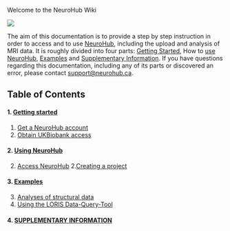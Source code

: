 Welcome to the NeuroHub Wiki

![](https://neurohub.ca/images/logo-neurohub.png)

The aim of this documentation is to provide a step by step instruction in order to access and to use [NeuroHub](https://neurohub.ca/), including the upload and analysis of MRI data. It is roughly divided into four parts: [Getting Started](https://github.com/neurohub/neurohub_documentation/wiki/1.Getting-started), How to [use NeuroHub](https://github.com/neurohub/neurohub_documentation/wiki/Access-NeuroHub), [Examples](https://github.com/neurohub/neurohub_documentation/wiki/Examples) and [Supplementary Information](https://github.com/neurohub/neurohub_documentation/wiki/Supplementary-Information). If you have questions regarding this documentation, including any of its parts or discovered an error, please contact support@neurohub.ca.


## Table of Contents
#### 1. [Getting started](https://github.com/neurohub/neurohub_documentation/wiki/1.Getting-started)
   1. [Get a NeuroHub account](https://github.com/neurohub/neurohub_documentation/wiki/Get-a-NeuroHub-account)
  1. [Obtain UKBiobank access](https://github.com/neurohub/neurohub_documentation/wiki/UKBiobank-Access-Request)

#### 2. [Using NeuroHub](https://github.com/neurohub/neurohub_documentation/wiki/Using-NeuroHub)
   2. [Access NeuroHub](https://github.com/neurohub/neurohub_documentation/wiki/Access-NeuroHub)
  2.[Creating a project](https://github.com/neurohub/neurohub_documentation/wiki/Creating-a-project)

#### 3. [Examples](https://github.com/neurohub/neurohub_documentation/wiki/Examples)
  3. [Analyses of structural data](https://github.com/neurohub/neurohub_documentation/wiki/Example-1-Analyses-of-structural-data)
  3. [Using the LORIS Data-Query-Tool](https://github.com/neurohub/neurohub_documentation/wiki/Using-the-LORIS-Data-Query-Tool-(DQT))

#### 4. [SUPPLEMENTARY INFORMATION](https://github.com/neurohub/neurohub_documentation/wiki/Supplementary-Information)